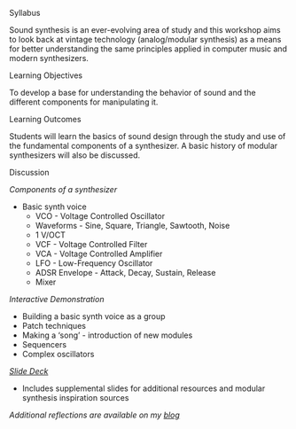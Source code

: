 Syllabus

Sound synthesis is an ever-evolving area of study and this workshop aims to look back at vintage technology (analog/modular synthesis) as a means for better understanding the same principles applied in computer music and modern synthesizers.  

Learning Objectives

To develop a base for understanding the behavior of sound and the different components for manipulating it.

Learning Outcomes

Students will learn the basics of sound design through the study and use of the fundamental components of a synthesizer.  A basic history of modular synthesizers will also be discussed. 

Discussion

*Components of a synthesizer*
* Basic synth voice
  * VCO - Voltage Controlled Oscillator
  * Waveforms - Sine, Square, Triangle, Sawtooth, Noise
  * 1 V/OCT
  * VCF - Voltage Controlled Filter
  * VCA - Voltage Controlled Amplifier
  * LFO - Low-Frequency Oscillator
  * ADSR Envelope - Attack, Decay, Sustain, Release
  * Mixer

*Interactive Demonstration*

* Building a basic synth voice as a group
* Patch techniques
* Making a ‘song’ - introduction of new modules
* Sequencers
* Complex oscillators

*[Slide Deck](https://docs.google.com/presentation/d/1CIBPHpWxtBqkBPF-EqB7Z3vM2kxyC-m_o2yyz2ksu0s/edit#slide=id.gc6f90357f_0_0)*
* Includes supplemental slides for additional resources and modular synthesis inspiration sources

*Additional reflections are available on my [blog](https://jessesimpson.tumblr.com/post/173173552179/signal-to-sound-workshop)*

